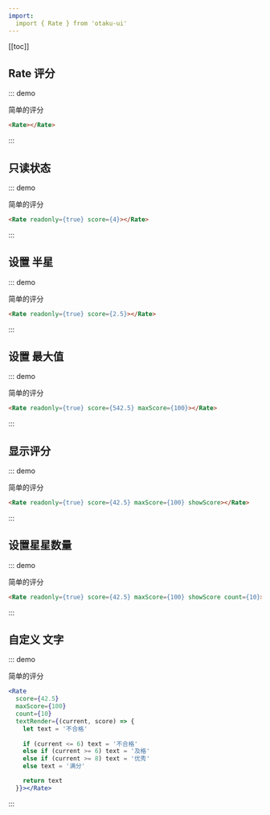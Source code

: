 ```yaml
---
import:
  import { Rate } from 'otaku-ui'
---
```

[[toc]]

## Rate 评分

::: demo

简单的评分

```html
<Rate></Rate>
```
:::

## 只读状态

::: demo

简单的评分

```html
<Rate readonly={true} score={4}></Rate>
```
:::

## 设置 半星

::: demo

简单的评分

```html
<Rate readonly={true} score={2.5}></Rate>
```
:::

## 设置 最大值

::: demo

简单的评分

```html
<Rate readonly={true} score={542.5} maxScore={100}></Rate>
```
:::

## 显示评分

::: demo

简单的评分

```html
<Rate readonly={true} score={42.5} maxScore={100} showScore></Rate>
```
:::

## 设置星星数量

::: demo

简单的评分

```html
<Rate readonly={true} score={42.5} maxScore={100} showScore count={10}></Rate>
```
:::

## 自定义 文字

::: demo

简单的评分

```jsx
<Rate 
  score={42.5} 
  maxScore={100} 
  count={10}
  textRender={(current, score) => {
    let text = '不合格'
    
    if (current <= 6) text = '不合格'
    else if (current >= 6) text = '及格'
    else if (current >= 8) text = '优秀'
    else text = '满分'

    return text
  }}></Rate>
```
:::